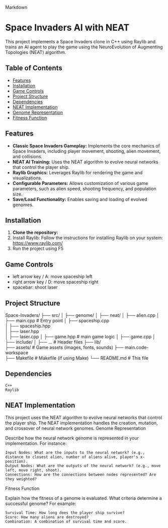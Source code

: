 Markdown

# Space Invaders AI with NEAT

This project implements a Space Invaders clone in C++ using Raylib and trains an AI agent to play the game using the NeuroEvolution of Augmenting Topologies (NEAT) algorithm.

## Table of Contents

- [Features](#features)
- [Installation](#installation)
- [Game Controls](#game-controls)
- [Project Structure](#project-structure)
- [Dependencies](#dependencies)
- [NEAT Implementation](#neat-implementation)
- [Genome Representation](#genome-representation)
- [Fitness Function](#fitness-function)

## Features

- **Classic Space Invaders Gameplay:** Implements the core mechanics of Space Invaders, including player movement, shooting, alien movement, and collisions.
- **NEAT AI Training:**  Uses the NEAT algorithm to evolve neural networks that control the player ship.
- **Raylib Graphics:** Leverages Raylib for rendering the game and visualizations.
- **Configurable Parameters:** Allows customization of various game parameters, such as alien speed, shooting frequency, and population size.
- **Save/Load Functionality:** Enables saving and loading of evolved genomes.

## Installation

1. **Clone the repository:**
2. Install Raylib: Follow the instructions for installing Raylib on your system: https://www.raylib.com/
3. Run the project using F5

## Game Controls
- left arrow key / A: move spaceship left
- right arrow key / D: move spaceship right
- spacebar: shoot laser

## Project Structure
Space-Invaders/
├── src/
│   ├── genome/
│   ├── neat/
│   ├── alien.cpp
│   ├── main.cpp       # Entry point
│   ├── spaceship.cpp   
│   ├── spaceship.hpp     
│   ├── laser.hpp      
│   ├── laser.cpp
│   ├── game.hpp       # main game logic
│   ├── game.cpp
│   
├── include/
│   ├── ...            # Header files
├── lib/               
├── assets/            # Game assets (images, fonts, sounds)
├── main.code-workspace     
├── Makefile           # Makefile (if using Make)
└── README.md          # This file

## Dependencies

    C++
    Raylib

## NEAT Implementation

This project uses the NEAT algorithm to evolve neural networks that control the player ship. The NEAT implementation handles the creation, mutation, and crossover of neural network genomes.
Genome Representation

Describe how the neural network genome is represented in your implementation.  For instance:

    Input Nodes: What are the inputs to the neural network? (e.g., distance to closest alien, number of aliens alive, player's x-position).
    Output Nodes: What are the outputs of the neural network? (e.g., move left, move right, shoot).
    Connections: How are the connections between nodes represented? Are they weighted?

Fitness Function

Explain how the fitness of a genome is evaluated.  What criteria determine a successful genome?  For example:

    Survival Time: How long does the player ship survive?
    Score: How many aliens are destroyed?
    Combination: A combination of survival time and score.